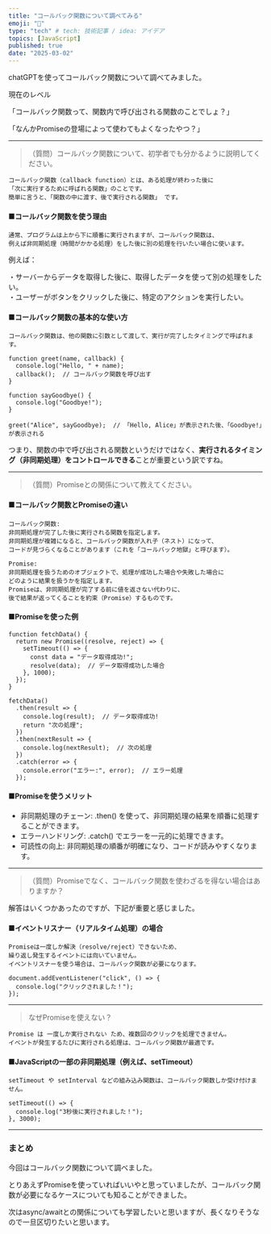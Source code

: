 ```yaml
---
title: "コールバック関数について調べてみる"
emoji: "🌟"
type: "tech" # tech: 技術記事 / idea: アイデア
topics: [JavaScript]
published: true
date: "2025-03-02"
---
```


chatGPTを使ってコールバック関数について調べてみました。

現在のレベル

「コールバック関数って、関数内で呼び出される関数のことでしょ？」

「なんかPromiseの登場によって使わてもよくなったやつ？」

---

> （質問）コールバック関数について、初学者でも分かるように説明してください。

~~~
コールバック関数（callback function）とは、ある処理が終わった後に
「次に実行するために呼ばれる関数」のことです。
簡単に言うと、「関数の中に渡す、後で実行される関数」 です。
~~~

#### ■コールバック関数を使う理由
~~~
通常、プログラムは上から下に順番に実行されますが、コールバック関数は、
例えば非同期処理（時間がかかる処理）をした後に別の処理を行いたい場合に使います。
~~~

例えば：  

・サーバーからデータを取得した後に、取得したデータを使って別の処理をしたい。  
・ユーザーがボタンをクリックした後に、特定のアクションを実行したい。

#### ■コールバック関数の基本的な使い方

~~~
コールバック関数は、他の関数に引数として渡して、実行が完了したタイミングで呼ばれます。
~~~

~~~
function greet(name, callback) {
  console.log("Hello, " + name);
  callback();  // コールバック関数を呼び出す
}

function sayGoodbye() {
  console.log("Goodbye!");
}

greet("Alice", sayGoodbye);  // 「Hello, Alice」が表示された後、「Goodbye!」が表示される
~~~

つまり、関数の中で呼び出される関数というだけではなく、**実行されるタイミング（非同期処理）をコントロールできる**ことが重要という訳ですね。

---

> （質問）Promiseとの関係について教えてください。

#### ■コールバック関数とPromiseの違い

~~~
コールバック関数: 
非同期処理が完了した後に実行される関数を指定します。
非同期処理が複雑になると、コールバック関数が入れ子（ネスト）になって、
コードが見づらくなることがあります（これを「コールバック地獄」と呼びます）。
~~~

~~~
Promise: 
非同期処理を扱うためのオブジェクトで、処理が成功した場合や失敗した場合に
どのように結果を扱うかを指定します。
Promiseは、非同期処理が完了する前に値を返さない代わりに、
後で結果が返ってくることを約束（Promise）するものです。
~~~

#### ■Promiseを使った例

~~~
function fetchData() {
  return new Promise((resolve, reject) => {
    setTimeout(() => {
      const data = "データ取得成功!";
      resolve(data);  // データ取得成功した場合
    }, 1000);
  });
}

fetchData()
  .then(result => {
    console.log(result);  // データ取得成功!
    return "次の処理";
  })
  .then(nextResult => {
    console.log(nextResult);  // 次の処理
  })
  .catch(error => {
    console.error("エラー:", error);  // エラー処理
  });
  ~~~

  #### ■Promiseを使うメリット
- 非同期処理のチェーン: .then() を使って、非同期処理の結果を順番に処理することができます。
- エラーハンドリング: .catch() でエラーを一元的に処理できます。
- 可読性の向上: 非同期処理の順番が明確になり、コードが読みやすくなります。

---

> （質問）Promiseでなく、コールバック関数を使わざるを得ない場合はありますか？

解答はいくつかあったのですが、下記が重要と感じました。

#### ■イベントリスナー（リアルタイム処理）の場合

~~~
Promiseは一度しか解決（resolve/reject）できないため、
繰り返し発生するイベントには向いていません。
イベントリスナーを使う場合は、コールバック関数が必要になります。
~~~

~~~
document.addEventListener("click", () => {
  console.log("クリックされました！");
});
~~~

---

> なぜPromiseを使えない？

~~~
Promise は 一度しか実行されない ため、複数回のクリックを処理できません。
イベントが発生するたびに実行される処理は、コールバック関数が最適です。
~~~

#### ■JavaScriptの一部の非同期処理（例えば、setTimeout）

~~~
setTimeout や setInterval などの組み込み関数は、コールバック関数しか受け付けません。
~~~

~~~
setTimeout(() => {
  console.log("3秒後に実行されました！");
}, 3000);
~~~

---

### まとめ

今回はコールバック関数について調べました。

とりあえずPromiseを使っていればいいやと思っていましたが、コールバック関数が必要になるケースについても知ることができました。

次はasync/awaitとの関係についても学習したいと思いますが、長くなりそうなので一旦区切りたいと思います。